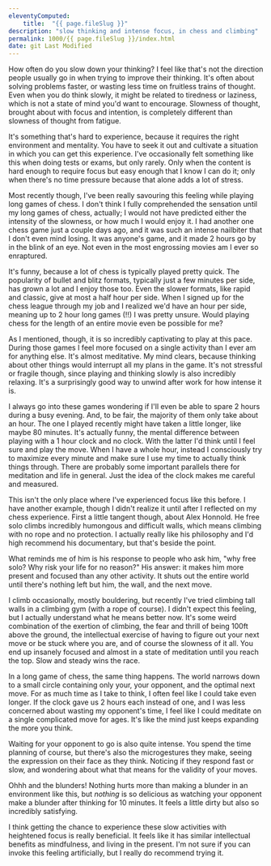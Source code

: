 ```yaml
---
eleventyComputed:
    title:  "{{ page.fileSlug }}"
description: "slow thinking and intense focus, in chess and climbing"
permalink: 1000/{{ page.fileSlug }}/index.html
date: git Last Modified
---
```


How often do you slow down your thinking? I feel like that's not the direction people usually go in when trying to improve their thinking. It's often about solving problems faster, or wasting less time on fruitless trains of thought. Even when you do think slowly, it might be related to tiredness or laziness, which is not a state of mind you'd want to encourage. Slowness of thought, brought about with focus and intention, is completely different than slowness of thought from fatigue.

It's something that's hard to experience, because it requires the right environment and mentality. You have to seek it out and cultivate a situation in which you can get this experience. I've occasionally felt something like this when doing tests or exams, but only rarely. Only when the content is hard enough to require focus but easy enough that I know I can do it; only when there's no time pressure because that alone adds a lot of stress.

Most recently though, I've been really savouring this feeling while playing long games of chess. I don't think I fully comprehended the sensation until my long games of chess, actually; I would not have predicted either the intensity of the slowness, or how much I would enjoy it. I had another one chess game just a couple days ago, and it was such an intense nailbiter that I don't even mind losing. It was anyone's game, and it made 2 hours go by in the blink of an eye. Not even in the most engrossing movies am I ever so enraptured.

It's funny, because a lot of chess is typically played pretty quick. The popularity of bullet and blitz formats, typically just a few minutes per side, has grown a lot and I enjoy those too. Even the slower formats, like rapid and classic, give at most a half hour per side. When I signed up for the chess league through my job and I realized we'd have an hour per side, meaning up to 2 hour long games (!!) I was pretty unsure. Would playing chess for the length of an entire movie even be possible for me?

As I mentioned, though, it is so incredibly captivating to play at this pace. During those games I feel more focused on a single activity than I ever am for anything else. It's almost meditative. My mind clears, because thinking about other things would interrupt all my plans in the game. It's not stressful or fragile though, since playing and thinking slowly is also incredibly relaxing. It's a surprisingly good way to unwind after work for how intense it is.

I always go into these games wondering if I'll even be able to spare 2 hours during a busy evening. And, to be fair, the majority of them only take about an hour. The one I played recently might have taken a little longer, like maybe 80 minutes. It's actually funny, the mental difference between playing with a 1 hour clock and no clock. With the latter I'd think until I feel sure and play the move. When I have a whole hour, instead I consciously try to maximize every minute and make sure I use my time to actually think things through. There are probably some important parallels there for meditation and life in general. Just the idea of the clock makes me careful and measured.

This isn't the only place where I've experienced focus like this before. I have another example, though I didn't realize it until after I reflected on my chess experience. First a little tangent though, about Alex Honnold. He free solo climbs incredibly humongous and difficult walls, which means climbing with no rope and no protection. I actually really like his philosophy and I'd high recommend his documentary, but that's beside the point.

What reminds me of him is his response to people who ask him, "why free solo? Why risk your life for no reason?" His answer: it makes him more present and focused than any other activity. It shuts out the entire world until there's nothing left but him, the wall, and the next move.

I climb occasionally, mostly bouldering, but recently I've tried climbing tall walls in a climbing gym (with a rope of course). I didn't expect this feeling, but I actually understand what he means better now. It's some weird combination of the exertion of climbing, the fear and thrill of being 100ft above the ground, the intellectual exercise of having to figure out your next move or be stuck where you are, and of course the slowness of it all. You end up insanely focused and almost in a state of meditation until you reach the top. Slow and steady wins the race.

In a long game of chess, the same thing happens. The world narrows down to a small circle containing only your, your opponent, and the optimal next move. For as much time as I take to think, I often feel like I could take even longer. If the clock gave us 2 hours each instead of one, and I was less concerned about wasting my opponent's time, I feel like I could meditate on a single complicated move for ages. It's like the mind just keeps expanding the more you think.

Waiting for your opponent to go is also quite intense. You spend the time planning of course, but there's also the microgestures they make, seeing the expression on their face as they think. Noticing if they respond fast or slow, and wondering about what that means for the validity of your moves. 

Ohhh and the blunders! Nothing hurts more than making a blunder in an environment like this, but _nothing_ is so delicious as watching your opponent make a blunder after thinking for 10 minutes. It feels a little dirty but also so incredibly satisfying.

I think getting the chance to experience these slow activities with heightened focus is really beneficial. It feels like it has similar intellectual benefits as mindfulness, and living in the present. I'm not sure if you can invoke this feeling artificially, but I really do recommend trying it.